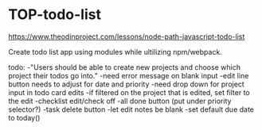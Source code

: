 # TOP-todo-list
https://www.theodinproject.com/lessons/node-path-javascript-todo-list

Create todo list app using modules while ultilizing npm/webpack. 


todo:
        -"Users should be able to create new projects and choose which project their todos go into."
        -need error message on blank input
        -edit line button needs to adjust for date and priority
        -need drop down for project input in todo card edits
        -if filtered on the project that is edited, set filter to the edit
        -checklist edit/check off
        -all done button (put under priority selector?)
        -task delete button
        -let edit notes be blank
        -set default due date to today()

